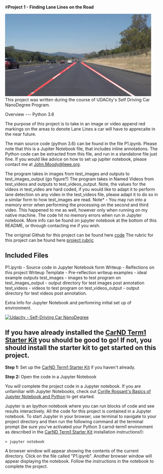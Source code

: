 #**Project 1 - Finding Lane Lines on the Road** 

<img src="examples/laneLines_thirdPass.jpg" width="480" alt="Combined Image" />
This project was written during the course of UDACity's Self Driving Car NanoDegree Program.


Overview
--- Python 3.6

The purpose of this project is to take in an image or video append red markings on the areas to denote Lane Lines a car will have to apprecaite in the near future.

The main source code (python 3.6) can be found in the file P1.ipynb. Please note that this is a Jupiter Notebook file, that includes inline annotations. The Python code can be extracted from this file, and run in a standalone file just fine. If you would like advice on how to set up jupiter notebook, please contact me at John.Moody@Ieee.org.

The program takes in images from test_images and outputs to test_images_output (go figure?)
The program takes in Named Videos from test_videos and outputs to test_videos_output. Note, the values for the videos in test_video are hard coded, if you would like to adapt it to perform lane detection on any video in the test_videos file, please adapt it to do so in a similar form to how test_images are read.
Note* - You may run into a memory error when performing the processing on the second and third video. This happened to me as well, however only when running on my native machine. The code hit no memory errors when run in Jupyter notebook. More info can be found on jupyter notebook at the bottom of this README, or through contacting me if you wish.

The orriginal Github for this project can be found here [code](https://github.com/udacity/CarND-LaneLines-P1/blob/master/P1.ipynb)
The rubric for this project can be found here [project rubric](https://review.udacity.com/#!/rubrics/322/view)


Included Files
---
P1.ipynb - Source code in Jupyter Notebook form
Writeup - Relfections on this project
Writeup Template - Pre-reflection writeup
examples - ideal example outputs
test_images - images to test program on
test_images_output - output directory for test images post annotation
test_videos - videos to test program on
test_videos_output - output directory for test videos post annotation.






Extra Info for Jupyter Notebook and perfomring initial set up of environment.

[![Udacity - Self-Driving Car NanoDegree](https://s3.amazonaws.com/udacity-sdc/github/shield-carnd.svg)](http://www.udacity.com/drive)

## If you have already installed the [CarND Term1 Starter Kit](https://github.com/udacity/CarND-Term1-Starter-Kit/blob/master/README.md) you should be good to go!   If not, you should install the starter kit to get started on this project. ##

**Step 1:** Set up the [CarND Term1 Starter Kit](https://classroom.udacity.com/nanodegrees/nd013/parts/fbf77062-5703-404e-b60c-95b78b2f3f9e/modules/83ec35ee-1e02-48a5-bdb7-d244bd47c2dc/lessons/8c82408b-a217-4d09-b81d-1bda4c6380ef/concepts/4f1870e0-3849-43e4-b670-12e6f2d4b7a7) if you haven't already.

**Step 2:** Open the code in a Jupyter Notebook

You will complete the project code in a Jupyter notebook.  If you are unfamiliar with Jupyter Notebooks, check out <A HREF="https://www.packtpub.com/books/content/basics-jupyter-notebook-and-python" target="_blank">Cyrille Rossant's Basics of Jupyter Notebook and Python</A> to get started.

Jupyter is an Ipython notebook where you can run blocks of code and see results interactively.  All the code for this project is contained in a Jupyter notebook. To start Jupyter in your browser, use terminal to navigate to your project directory and then run the following command at the terminal prompt (be sure you've activated your Python 3 carnd-term1 environment as described in the [CarND Term1 Starter Kit](https://github.com/udacity/CarND-Term1-Starter-Kit/blob/master/README.md) installation instructions!):

`> jupyter notebook`

A browser window will appear showing the contents of the current directory.  Click on the file called "P1.ipynb".  Another browser window will appear displaying the notebook.  Follow the instructions in the notebook to complete the project.  


